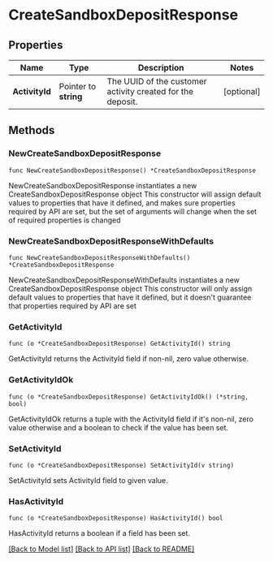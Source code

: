# CreateSandboxDepositResponse

## Properties

Name | Type | Description | Notes
------------ | ------------- | ------------- | -------------
**ActivityId** | Pointer to **string** | The UUID of the customer activity created for the deposit. | [optional] 

## Methods

### NewCreateSandboxDepositResponse

`func NewCreateSandboxDepositResponse() *CreateSandboxDepositResponse`

NewCreateSandboxDepositResponse instantiates a new CreateSandboxDepositResponse object
This constructor will assign default values to properties that have it defined,
and makes sure properties required by API are set, but the set of arguments
will change when the set of required properties is changed

### NewCreateSandboxDepositResponseWithDefaults

`func NewCreateSandboxDepositResponseWithDefaults() *CreateSandboxDepositResponse`

NewCreateSandboxDepositResponseWithDefaults instantiates a new CreateSandboxDepositResponse object
This constructor will only assign default values to properties that have it defined,
but it doesn't guarantee that properties required by API are set

### GetActivityId

`func (o *CreateSandboxDepositResponse) GetActivityId() string`

GetActivityId returns the ActivityId field if non-nil, zero value otherwise.

### GetActivityIdOk

`func (o *CreateSandboxDepositResponse) GetActivityIdOk() (*string, bool)`

GetActivityIdOk returns a tuple with the ActivityId field if it's non-nil, zero value otherwise
and a boolean to check if the value has been set.

### SetActivityId

`func (o *CreateSandboxDepositResponse) SetActivityId(v string)`

SetActivityId sets ActivityId field to given value.

### HasActivityId

`func (o *CreateSandboxDepositResponse) HasActivityId() bool`

HasActivityId returns a boolean if a field has been set.


[[Back to Model list]](../README.md#documentation-for-models) [[Back to API list]](../README.md#documentation-for-api-endpoints) [[Back to README]](../README.md)


